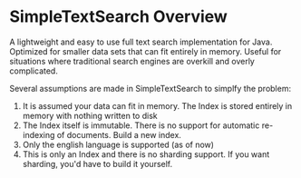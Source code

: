 # SimpleTextSearch Overview
A lightweight and easy to use full text search implementation for Java. Optimized for smaller data sets that can fit entirely in memory. Useful for situations where traditional search engines are overkill and overly complicated.

Several assumptions are made in SimpleTextSearch to simplfy the problem:
1. It is assumed your data can fit in memory. The Index is stored entirely in memory with nothing written to disk
2. The Index itself is immutable. There is no support for automatic re-indexing of documents. Build a new index.
3. Only the english language is supported (as of now) 
4. This is only an Index and there is no sharding support. If you want sharding, you'd have to build it yourself. 

